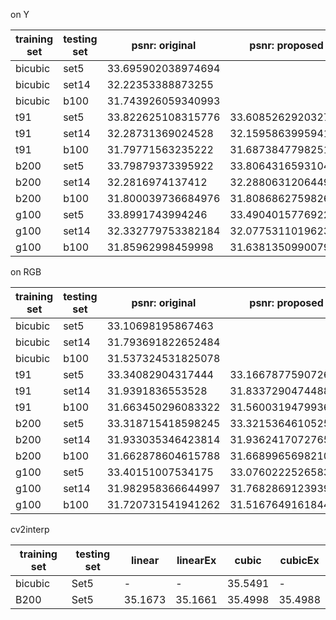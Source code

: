 on Y

training set|testing set|psnr: original|psnr: proposed|improved
---|---|---|---|---
bicubic|set5|33.695902038974694
bicubic|set14|32.22353388873255
bicubic|b100|31.743926059340993
t91|set5|33.822625108315776|33.608526292032764|-
t91|set14|32.28731369024528|32.159586399594176|-
t91|b100|31.79771563235222|31.68738477982515|-
b200|set5|33.79879373395922|33.806431659310455|+
b200|set14|32.2816974137412|32.28806312064492|+
b200|b100|31.800039736684976|31.808686275982605|+
g100|set5|33.8991743994246|33.49040157769223|-
g100|set14|32.332779753382184|32.07753110196234|-
g100|b100|31.85962998459998|31.63813509900798|-

on RGB

training set|testing set|psnr: original|psnr: proposed|improved
---|---|---|---|---
bicubic|set5|33.10698195867463
bicubic|set14|31.793691822652484
bicubic|b100|31.537324531825078
t91|set5|33.34082904317444|33.16678775907269|-
t91|set14|31.9391836553528|31.833729047448895|-
t91|b100|31.663450296083322|31.56003194799368|-
b200|set5|33.318715418598245|33.321536461052574|+
b200|set14|31.933035346423814|31.936241707276583|+
b200|b100|31.662878604615788|31.668996569821093|+
g100|set5|33.40151007534175|33.07602225265832|-
g100|set14|31.982958366644997|31.76828691239399|-
g100|b100|31.720731541941262|31.516764916184417|- 

cv2interp

training set|testing set|linear|linearEx|cubic|cubicEx
---|---|---|---|---|---
bicubic|Set5|-|-|35.5491|-
B200|Set5|35.1673|35.1661|35.4998|35.4988